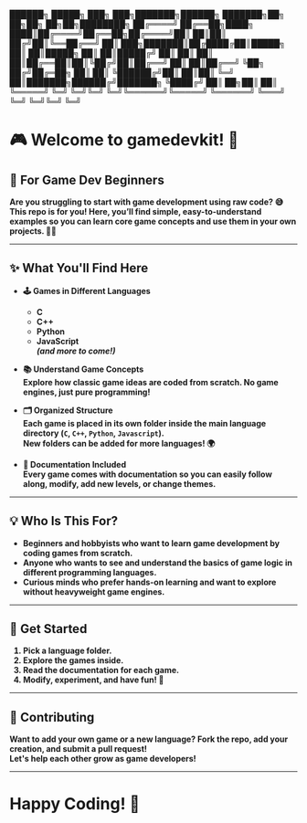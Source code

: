  ██████╗  █████╗ ███╗   ███╗███████╗██████╗ ███████╗██╗   ██╗██╗  ██╗██╗████████╗ <b>
██╔════╝ ██╔══██╗████╗ ████║██╔════╝██╔══██╗██╔════╝██║   ██║██║ ██╔╝██║╚══██╔══╝ <b>
██║  ███╗███████║██╔████╔██║█████╗  ██║  ██║█████╗  ██║   ██║█████╔╝ ██║   ██║   <b>
██║   ██║██╔══██║██║╚██╔╝██║██╔══╝  ██║  ██║██╔══╝  ╚██╗ ██╔╝██╔═██╗ ██║   ██║   <b>
╚██████╔╝██║  ██║██║ ╚═╝ ██║███████╗██████╔╝███████╗ ╚████╔╝ ██║  ██╗██║   ██║   <b>
 ╚═════╝ ╚═╝  ╚═╝╚═╝     ╚═╝╚══════╝╚═════╝ ╚══════╝  ╚═══╝  ╚═╝  ╚═╝╚═╝   ╚═╝   <b>
                                                                                 <b>
# 🎮 Welcome to gamedevkit! 🚀

## 👋 For Game Dev Beginners

Are you struggling to start with game development using raw code? 😅  
This repo is for you! Here, you’ll find simple, easy-to-understand examples so you can learn core game concepts and use them in your own projects. 🧑‍💻

---

## ✨ What You'll Find Here

- 🕹️ **Games in Different Languages**  
  - C  
  - C++  
  - Python  
  - JavaScript  
  *(and more to come!)*

- 📚 **Understand Game Concepts**  
  Explore how classic game ideas are coded from scratch. No game engines, just pure programming!

- 🗂️ **Organized Structure**  
  Each game is placed in its own folder inside the main language directory (`C`, `C++`, `Python`, `Javascript`).  
  New folders can be added for more languages! 🌍

- 📝 **Documentation Included**  
  Every game comes with documentation so you can easily follow along, modify, add new levels, or change themes.

---

## 💡 Who Is This For?

- Beginners and hobbyists who want to learn game development by coding games from scratch.
- Anyone who wants to see and understand the basics of game logic in different programming languages.
- Curious minds who prefer hands-on learning and want to explore without heavyweight game engines.

---

## 🏁 Get Started

1. Pick a language folder.
2. Explore the games inside.
3. Read the documentation for each game.
4. Modify, experiment, and have fun! 🎲

---

## 🤝 Contributing

Want to add your own game or a new language? Fork the repo, add your creation, and submit a pull request!  
Let's help each other grow as game developers!

---

# Happy Coding! 🎉
